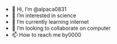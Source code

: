- 👋 Hi, I’m @alpaca0831
- 👀 I’m interested in science
- 🌱 I’m currently learning internet
- 💞️ I’m looking to collaborate on computer
- 📫 How to reach me by0000

<!---
alpaca0831/alpaca0831 is a ✨ special ✨ repository because its `README.md` (this file) appears on your GitHub profile.
You can click the Preview link to take a look at your changes.
--->
